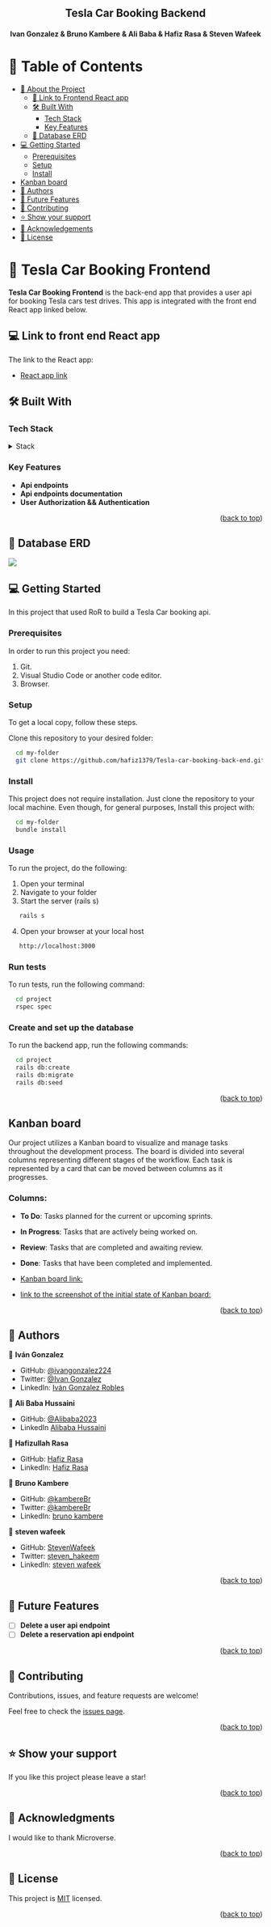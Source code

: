 <a name="readme-top"></a>

<div align="center">

  <h2><b>Tesla Car Booking Backend</b></h2>
  <h4>Ivan Gonzalez & Bruno Kambere & Ali Baba & Hafiz Rasa & Steven Wafeek</h4>

</div>

<!-- TABLE OF CONTENTS -->

# 📗 Table of Contents

- [📖 About the Project](#about-project)
  - [🔗 Link to Frontend React app](#link-frontend)
  - [🛠 Built With](#built-with)
    - [Tech Stack](#tech-stack)
    - [Key Features](#key-features)
  - [📑 Database ERD](#erd)
- [💻 Getting Started](#getting-started)
  - [Prerequisites](#prerequisites)
  - [Setup](#setup)
  - [Install](#install)
- [ Kanban board ](#kanban_board)
- [👥 Authors](#authors)
- [🔭 Future Features](#future-features)
- [🤝 Contributing](#contributing)
- [⭐️ Show your support](#support)
- [🙏 Acknowledgements](#acknowledgements)
- [📝 License](#license)

<!-- PROJECT DESCRIPTION -->

# 📖 Tesla Car Booking Frontend <a name="about-project"></a>

**Tesla Car Booking Frontend** is the back-end app that provides a user api for booking Tesla cars test drives. This app is integrated with the front end React app linked below.

## 💻 Link to front end React app <a name="link-frontend"></a>

The link to the React app:

- [React app link](https://github.com/ivangonzalez224/Tesla-car-booking-front-end)

## 🛠 Built With <a name="built-with"></a>

### Tech Stack <a name="tech-stack"></a>

<details>
  <summary>Stack</summary>
  <ul>
    <li><a href="https://rubyonrails.org/">Ruby on Rails</a></li>
  </ul>
</details>

<!-- Features -->

### Key Features <a name="key-features"></a>

- **Api endpoints**
- **Api endpoints documentation**
- **User Authorization && Authentication**

<p align="right">(<a href="#readme-top">back to top</a>)</p>

## 📑 Database ERD <a name="erd"></a>

<img src='app/assets/images/table-tesla-car-booking.png' />

<!-- GETTING STARTED -->

## 💻 Getting Started <a name="getting-started"></a>

In this project that used RoR to build a Tesla Car booking api.

### Prerequisites

In order to run this project you need:

1. Git.
2. Visual Studio Code or another code editor.
3. Browser.

### Setup

To get a local copy, follow these steps.

Clone this repository to your desired folder:

```sh
  cd my-folder
  git clone https://github.com/hafiz1379/Tesla-car-booking-back-end.git
```

### Install

This project does not require installation. Just clone the repository to your local machine.
Even though, for general purposes, Install this project with:
```sh
  cd my-folder
  bundle install
```

### Usage

To run the project, do the following:

1. Open your terminal
2. Navigate to your folder
3. Start the server (rails s)
```sh
   rails s
```
4. Open your browser at your local host
```sh
   http://localhost:3000
```

### Run tests

To run tests, run the following command:

```sh
  cd project
  rspec spec
```

### Create and set up the database

To run the backend app, run the following commands:

```sh
  cd project
  rails db:create
  rails db:migrate
  rails db:seed
```

<p align="right">(<a href="#readme-top">back to top</a>)</p>

<!-- Kanban board -->

## Kanban board <a name="kanban_board"></a>

Our project utilizes a Kanban board to visualize and manage tasks throughout the development process. The board is divided into several columns representing different stages of the workflow. Each task is represented by a card that can be moved between columns as it progresses.

### Columns:

- **To Do**: Tasks planned for the current or upcoming sprints.
- **In Progress**: Tasks that are actively being worked on.
- **Review**: Tasks that are completed and awaiting review.
- **Done**: Tasks that have been completed and implemented.

- [Kanban board link:](https://github.com/users/ivangonzalez224/projects/9)

- [link to the screenshot of the initial state of Kanban board:](https://private-user-images.githubusercontent.com/117098454/286696384-4dbde003-cfed-492a-8901-dde0d69ec01a.png?jwt=eyJhbGciOiJIUzI1NiIsInR5cCI6IkpXVCJ9.eyJpc3MiOiJnaXRodWIuY29tIiwiYXVkIjoicmF3LmdpdGh1YnVzZXJjb250ZW50LmNvbSIsImtleSI6ImtleTEiLCJleHAiOjE3MDI0ODgwNDUsIm5iZiI6MTcwMjQ4Nzc0NSwicGF0aCI6Ii8xMTcwOTg0NTQvMjg2Njk2Mzg0LTRkYmRlMDAzLWNmZWQtNDkyYS04OTAxLWRkZTBkNjllYzAxYS5wbmc_WC1BbXotQWxnb3JpdGhtPUFXUzQtSE1BQy1TSEEyNTYmWC1BbXotQ3JlZGVudGlhbD1BS0lBSVdOSllBWDRDU1ZFSDUzQSUyRjIwMjMxMjEzJTJGdXMtZWFzdC0xJTJGczMlMkZhd3M0X3JlcXVlc3QmWC1BbXotRGF0ZT0yMDIzMTIxM1QxNzE1NDVaJlgtQW16LUV4cGlyZXM9MzAwJlgtQW16LVNpZ25hdHVyZT1kZTdhMjg4YTE2ZTNjZWVhZDZlMGJlOGY5NDQ2NDQ5OTdjNGJkODU3NDZhN2M3NGE0MDhhYjE1NTQzMDZjMzkzJlgtQW16LVNpZ25lZEhlYWRlcnM9aG9zdCZhY3Rvcl9pZD0wJmtleV9pZD0wJnJlcG9faWQ9MCJ9.5Ns1JH6ChhIK7HJUPQUmwwG5_l6bTQOSuNfyCdyRnlQ)

<p align="right">(<a href="#readme-top">back to top</a>)</p>

<!-- AUTHORS -->

## 👥 Authors <a name="authors"></a>

👤 **Iván Gonzalez**

- GitHub: [@ivangonzalez224](https://github.com/ivangonzalez224)
- Twitter: [@Ivan Gonzalez](https://twitter.com/ivang2204)
- LinkedIn: [Iván Gonzalez Robles](https://www.linkedin.com/in/iván-gonzalez-robles-957491275/)

👤 **Ali Baba Hussaini**

- GitHub: [@Alibaba2023](https://github.com/Alibaba2023/)
- LinkedIn [Alibaba Hussaini](https://www.linkedin.com/in/ali-baba-hussaini-630607267/)

👤 **Hafizullah Rasa**

- GitHub: [Hafiz Rasa](https://github.com/hafiz1379)
- LinkedIn: [Hafiz Rasa](https://www.linkedin.com/in/hafiz1379/)

👤 **Bruno Kambere**

- GitHub: [@kambereBr](https://github.com/kambereBr)
- Twitter: [@kambereBr](https://twitter.com/kambereBr)
- LinkedIn: [bruno kambere](https://www.linkedin.com/in/bruno-kambere-399447138/)

👤 **steven wafeek**

- GitHub: [StevenWafeek](https://github.com/StevenWafeek)
- Twitter: [steven_hakeem](https://twitter.com/steven_hakeem)
- LinkedIn: [steven wafeek](https://www.linkedin.com/in/steven-wafeek-b629341b6/)

<p align="right">(<a href="#readme-top">back to top</a>)</p>

<!-- FUTURE FEATURES -->

## 🔭 Future Features <a name="future-features"></a>

- [ ] **Delete a user api endpoint**
- [ ] **Delete a reservation api endpoint**

<p align="right">(<a href="#readme-top">back to top</a>)</p>

<!-- CONTRIBUTING -->

## 🤝 Contributing <a name="contributing"></a>

Contributions, issues, and feature requests are welcome!

Feel free to check the [issues page](https://github.com/hafiz1379/Tesla-car-booking-back-end/issues).

<p align="right">(<a href="#readme-top">back to top</a>)</p>

<!-- SUPPORT -->

## ⭐️ Show your support <a name="support"></a>

If you like this project please leave a star!

<p align="right">(<a href="#readme-top">back to top</a>)</p>

<!-- ACKNOWLEDGEMENTS -->

## 🙏 Acknowledgments <a name="acknowledgements"></a>

I would like to thank Microverse.

<p align="right">(<a href="#readme-top">back to top</a>)</p>

<!-- LICENSE -->

## 📝 License <a name="license"></a>

This project is [MIT](./LICENSE) licensed.

<p align="right">(<a href="#readme-top">back to top</a>)</p>
